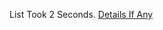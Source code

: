 List Took 2 Seconds.
[Details If Any](https://github.com/deathbybandaid/piholeparser/blob/master/RecentRunLogs/parsingscripts/AnudeepYoutube.md)

